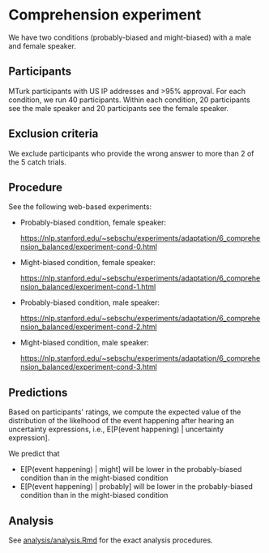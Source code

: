 # Comprehension experiment

We have two conditions (probably-biased and might-biased) with a male and female speaker.

## Participants

MTurk participants with US IP addresses and >95% approval. For each condition, we run 40 participants. Within each condition, 20 participants see the male speaker and 20 participants see the female speaker.


## Exclusion criteria

We exclude participants who provide the wrong answer to more than 2 of the 5 catch trials.

## Procedure

See the following web-based experiments: 

- Probably-biased condition, female speaker:
   
   https://nlp.stanford.edu/~sebschu/experiments/adaptation/6_comprehension_balanced/experiment-cond-0.html
- Might-biased condition, female speaker:
   
   https://nlp.stanford.edu/~sebschu/experiments/adaptation/6_comprehension_balanced/experiment-cond-1.html
- Probably-biased condition, male speaker:
   
   https://nlp.stanford.edu/~sebschu/experiments/adaptation/6_comprehension_balanced/experiment-cond-2.html
- Might-biased condition, male speaker:
   
   https://nlp.stanford.edu/~sebschu/experiments/adaptation/6_comprehension_balanced/experiment-cond-3.html

## Predictions

Based on participants' ratings, we compute the expected value of the distribution of the likelhood of the event happening after hearing an uncertainty expressions, i.e., E[P(event happening) | uncertainty expression].

We predict that

* E[P(event happening) | might] will be lower in the probably-biased condition than in the might-biased condition
* E[P(event happening) | probably] will be lower in the probably-biased condition than in the might-biased condition


## Analysis

See [analysis/analysis.Rmd](analysis/analysis.Rmd) for the exact analysis procedures.

